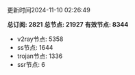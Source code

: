 更新时间2024-11-10 02:26:49

**总订阅: 2821**
**总节点: 21927**
**有效节点: 8344**
- v2ray节点: 5358
- ss节点: 1644
- trojan节点: 1336
- ssr节点: 6
